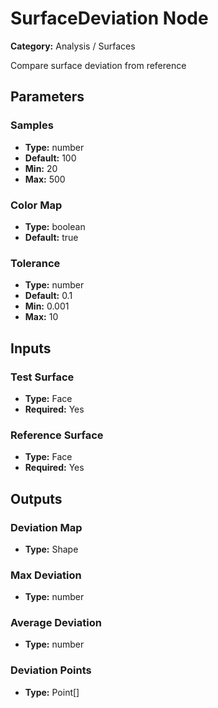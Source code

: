 
# SurfaceDeviation Node

**Category:** Analysis / Surfaces

Compare surface deviation from reference

## Parameters


### Samples
- **Type:** number
- **Default:** 100
- **Min:** 20
- **Max:** 500



### Color Map
- **Type:** boolean
- **Default:** true





### Tolerance
- **Type:** number
- **Default:** 0.1
- **Min:** 0.001
- **Max:** 10



## Inputs


### Test Surface
- **Type:** Face
- **Required:** Yes



### Reference Surface
- **Type:** Face
- **Required:** Yes



## Outputs


### Deviation Map
- **Type:** Shape



### Max Deviation
- **Type:** number



### Average Deviation
- **Type:** number



### Deviation Points
- **Type:** Point[]




